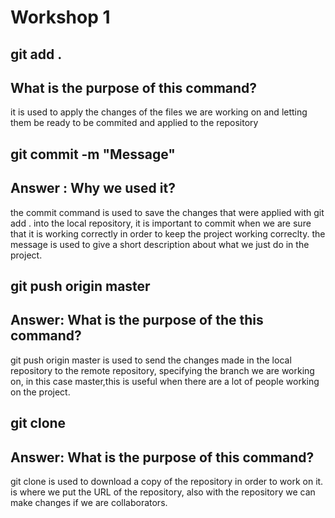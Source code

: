 # Workshop 1

## git add .
## What is the purpose of this command?
it is used to apply the changes of the files we are working on and letting them be ready to be commited and applied to the repository 

## git commit -m "Message"
## Answer : Why we used it?

the commit command is used to save the changes that were applied with git add . into the local repository, it is important to commit when we are sure that it is working correctly in order to keep the project working correclty. the message is used to give a short description about what we just do in the project.

## git push origin master
## Answer: What is the purpose of the this command?
git push origin master is used to send the changes made in the local repository to the remote repository,
specifying the branch we are working on, in this case master,this is useful when there are a lot of people working on the project.

## git clone <repository>
## Answer: What is the purpose of this command?
  git clone is used to download a copy of the repository in order to work on it. <repository> is where we put the URL of the repository, also with the repository we can make changes if we are collaborators.
  
